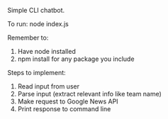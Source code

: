 Simple CLI chatbot.


To run:
node index.js


Remember to:
1. Have node installed
2. npm install <package-name> for any package you include

Steps to implement:
1. Read input from user
2. Parse input (extract relevant info like team name)
3. Make request to Google News API
4. Print response to command line
